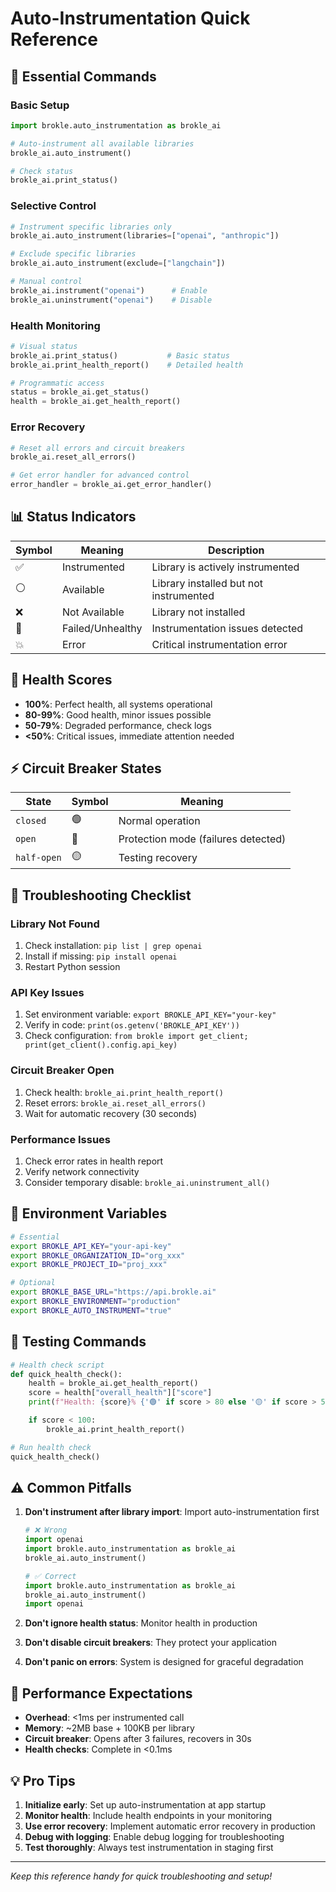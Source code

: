# Auto-Instrumentation Quick Reference

## 🚀 Essential Commands

### Basic Setup
```python
import brokle.auto_instrumentation as brokle_ai

# Auto-instrument all available libraries
brokle_ai.auto_instrument()

# Check status
brokle_ai.print_status()
```

### Selective Control
```python
# Instrument specific libraries only
brokle_ai.auto_instrument(libraries=["openai", "anthropic"])

# Exclude specific libraries
brokle_ai.auto_instrument(exclude=["langchain"])

# Manual control
brokle_ai.instrument("openai")      # Enable
brokle_ai.uninstrument("openai")    # Disable
```

### Health Monitoring
```python
# Visual status
brokle_ai.print_status()           # Basic status
brokle_ai.print_health_report()    # Detailed health

# Programmatic access
status = brokle_ai.get_status()
health = brokle_ai.get_health_report()
```

### Error Recovery
```python
# Reset all errors and circuit breakers
brokle_ai.reset_all_errors()

# Get error handler for advanced control
error_handler = brokle_ai.get_error_handler()
```

## 📊 Status Indicators

| Symbol | Meaning | Description |
|--------|---------|-------------|
| ✅ | Instrumented | Library is actively instrumented |
| ⚪ | Available | Library installed but not instrumented |
| ❌ | Not Available | Library not installed |
| 🔴 | Failed/Unhealthy | Instrumentation issues detected |
| 💥 | Error | Critical instrumentation error |

## 🏥 Health Scores

- **100%**: Perfect health, all systems operational
- **80-99%**: Good health, minor issues possible
- **50-79%**: Degraded performance, check logs
- **<50%**: Critical issues, immediate attention needed

## ⚡ Circuit Breaker States

| State | Symbol | Meaning |
|-------|--------|---------|
| `closed` | 🟢 | Normal operation |
| `open` | 🔴 | Protection mode (failures detected) |
| `half-open` | 🟡 | Testing recovery |

## 🔧 Troubleshooting Checklist

### Library Not Found
1. Check installation: `pip list | grep openai`
2. Install if missing: `pip install openai`
3. Restart Python session

### API Key Issues
1. Set environment variable: `export BROKLE_API_KEY="your-key"`
2. Verify in code: `print(os.getenv('BROKLE_API_KEY'))`
3. Check configuration: `from brokle import get_client; print(get_client().config.api_key)`

### Circuit Breaker Open
1. Check health: `brokle_ai.print_health_report()`
2. Reset errors: `brokle_ai.reset_all_errors()`
3. Wait for automatic recovery (30 seconds)

### Performance Issues
1. Check error rates in health report
2. Verify network connectivity
3. Consider temporary disable: `brokle_ai.uninstrument_all()`

## 📝 Environment Variables

```bash
# Essential
export BROKLE_API_KEY="your-api-key"
export BROKLE_ORGANIZATION_ID="org_xxx"
export BROKLE_PROJECT_ID="proj_xxx"

# Optional
export BROKLE_BASE_URL="https://api.brokle.ai"
export BROKLE_ENVIRONMENT="production"
export BROKLE_AUTO_INSTRUMENT="true"
```

## 🧪 Testing Commands

```python
# Health check script
def quick_health_check():
    health = brokle_ai.get_health_report()
    score = health["overall_health"]["score"]
    print(f"Health: {score}% {'🟢' if score > 80 else '🟡' if score > 50 else '🔴'}")

    if score < 100:
        brokle_ai.print_health_report()

# Run health check
quick_health_check()
```

## ⚠️ Common Pitfalls

1. **Don't instrument after library import**: Import auto-instrumentation first
   ```python
   # ❌ Wrong
   import openai
   import brokle.auto_instrumentation as brokle_ai
   brokle_ai.auto_instrument()

   # ✅ Correct
   import brokle.auto_instrumentation as brokle_ai
   brokle_ai.auto_instrument()
   import openai
   ```

2. **Don't ignore health status**: Monitor health in production
3. **Don't disable circuit breakers**: They protect your application
4. **Don't panic on errors**: System is designed for graceful degradation

## 🎯 Performance Expectations

- **Overhead**: <1ms per instrumented call
- **Memory**: ~2MB base + 100KB per library
- **Circuit breaker**: Opens after 3 failures, recovers in 30s
- **Health checks**: Complete in <0.1ms

## 💡 Pro Tips

1. **Initialize early**: Set up auto-instrumentation at app startup
2. **Monitor health**: Include health endpoints in your monitoring
3. **Use error recovery**: Implement automatic error recovery in production
4. **Debug with logging**: Enable debug logging for troubleshooting
5. **Test thoroughly**: Always test instrumentation in staging first

---

*Keep this reference handy for quick troubleshooting and setup!*
